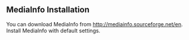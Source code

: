 ## MediaInfo Installation
You can download MediaInfo from http://mediainfo.sourceforge.net/en.  Install MediaInfo with default settings.

